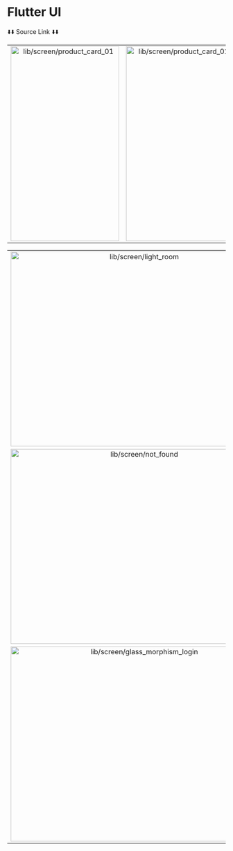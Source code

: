 # Flutter UI

⬇️⬇️ Source Link ⬇️⬇️

<div style="text-align: center">
    <table>
        <tr>
            <td style="text-align: center">
               <a href="https://github.com/mes71/flutter_ui/tree/master/lib/screen/product_card_01">
                    <img src="https://github.com/mes71/flutter_ui/assets/53784874/1e629a87-399c-4c64-8676-54402d7736b4" height="450" width="250" alt="lib/screen/product_card_01"/>
                </a>
            </td>            
            <td style="text-align: center">
               <a href="https://github.com/mes71/flutter_ui/tree/master/lib/screen/nike_product_card">
                    <img src="https://github.com/mes71/flutter_ui/assets/53784874/c306ff74-50aa-4851-b780-81e294133c1e" height="450" width="250" alt="lib/screen/product_card_01"/>
                </a>
            </td>  
            <td style="text-align: center">
               <a href="https://github.com/mes71/flutter_ui/tree/master/lib/screen/light_room">
                    <img src="https://github.com/mes71/flutter_ui/assets/53784874/84ffbdbc-73b1-441e-8327-9e9dfd995ed8" height="450" width="250" alt="lib/screen/light_room"/>
                </a>
            </td>
        </tr>
    </table>
</div>
<div>
<table>
                <tr>
                <td style="text-align: center">
               <a href="https://github.com/mes71/flutter_ui/tree/master/lib/screen/air_pod_shop">
                    <img src="https://github.com/user-attachments/assets/205c0436-b98b-46c4-b36e-e9283623c0b1" height="450" width="600" alt="lib/screen/light_room"/>
                </a>
                <tr>
                    <tr>
                <td style="text-align: center">
               <a href="https://github.com/mes71/flutter_ui/tree/master/lib/screen/not_found">
                    <img src="https://github.com/user-attachments/assets/e03f4cc5-f19a-43c6-b996-ae7a37eccc91" height="450" width="600" alt="lib/screen/not_found"/>
                </a>    
                    </tr>

 <tr>
                <td style="text-align: center">
               <a href="https://github.com/mes71/flutter_ui/tree/master/lib/screen/glass_morphism_login">
                    <img src="https://github.com/user-attachments/assets/ed9ecf4b-d0e0-4cda-b610-aad5d810bc8a" height="450" width="600" alt="lib/screen/glass_morphism_login"/>
                </a>    
                    </tr>    
    </td>    
        </tr>    


 

</table>
</div>



